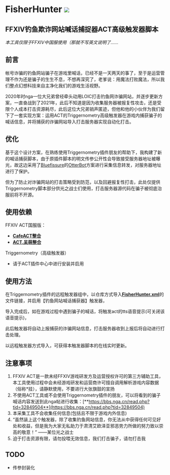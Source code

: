 # FisherHunter ![](https://img.shields.io/github/stars/NyaaCaster/FisherHunter?style=social)
## FFXIV钓鱼欺诈网站喊话捕捉器ACT高级触发器脚本

*本工具仅限于FFXIV中国服使用（那就不写英文说明了……*

## 前言

帐号诈骗的钓鱼网站骗子在游戏里喊话，已经不是一天两天的事了，至于是运营管理不作为还是骗子的生生不息，不想再深究了，老爹说：用魔法打败魔法，所以我们整点幻想科技来自主净化我们的游戏生活视野。

2020年时nga一位大兄弟曾经牵头动用LOIC打击钓鱼网诈骗网站，并逐步更新方案，一直奋战到了2021年，此后不知道是因为收集服务器被报复性攻击，还是受限个人成本打击资源耗尽，此后这位大兄弟销声匿迹，但他和他的小伙伴为我们留下了一套实现方案：运用ACT的Triggernometry高级触发器在游戏内捕获骗子的喊话信息，并将捕获的诈骗网站导入打击服务器实现自动化打击。



## 优化

基于这个设计方案，在熟练使用Triggernometry插件朋友的帮助下，我构建了新的喊话捕获脚本，由于原插件脚本的明文传参公开性会导致接受服务器地址被曝光，故这边采用了[Bluefissure](https://github.com/Bluefissure)的[OtterBot](https://github.com/Bluefissure/OtterBot)方案进行采集信息转发，对服务器地址进行了保护。

但为了防止对诈骗网站的打击策略受到防范，以及回避报复性打击，此处仅提供Triggernometry脚本部分供光之战士们使用，打击服务器源代码在骗子被彻底治服前将不开源。



## 使用依赖

FFXIV ACT国服版：

- [**CafeACT整合**](https://ngabbs.com/read.php?tid=17412506)
- [**ACT.呆萌整合**](https://ngabbs.com/read.php?tid=19019884)

Triggernometry（高级触发器）

- 请于ACT插件中心中进行安装并启用



## 使用方法

在Triggernometry插件的远程触发器组中，以仓库方式导入[**FisherHunter.xml**](https://nyaacaster.github.io/FisherHunter/FisherHunter.xml)的文件链接，并启用【钓鱼网站喊话捕获器】触发器，

导入完成后，如在游戏过程中遇到骗子的喊话，将触发act的tts语音提示(可关闭该语音提示)，

此后触发器将自动上报捕获的诈骗网站信息，打击服务器收到上报后将自动进行打击处理。

以远程触发器方式导入，可获得本触发器脚本的在线实时更新。


## 注意事项

1. FFXIV ACT是一款未经FFXIV游戏研发方及运营授权许可的第三方辅助工具，本工具使用过程中会未经游戏研发和运营商许可擅自调用解析游戏内容数据（俗称*挂），请静默使用，不要进行大张旗鼓的宣扬
2. 不使用ACT工具或不会使用Triggernometry插件的朋友，可以将看到的骗子喊话内容发送到此nga帖进行收集：[**https://bbs.nga.cn/read.php?tid=32849504**](https://bbs.nga.cn/read.php?tid=32849504)
3. 本采集工具不会收集任何信息(包括且不限于游戏内外信息)
4. “虽然装上这个触发器，除了收集钓鱼网站信息，你无法从中获得任何可见好处和收益，但是我为大家无私助力于肃清艾欧泽亚邪恶势力所做的努力致以崇高的敬意！”  ——某位光之战士
5. 迫于打击资源有限，请勿投喂无效信息，我们打击骗子，请勿打击我



## TODO

- 传参封装化
